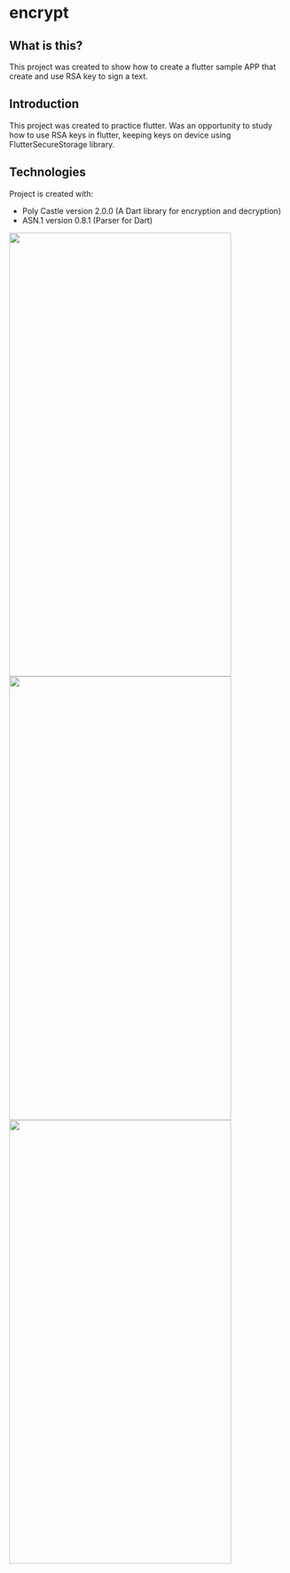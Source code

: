 # encrypt

## What is this?
This project was created to show how to create a flutter sample APP that create and use RSA key to sign a text.

## Introduction 
This project was created to practice flutter. Was an opportunity to study how to use RSA keys in flutter, keeping keys on device using FlutterSecureStorage library.

## Technologies
Project is created with:
* Poly Castle version 2.0.0 (A Dart library for encryption and decryption)
* ASN.1 version 0.8.1 (Parser for Dart)
	

<img src="https://github.com/christianosa/flutter-rsa-encrypt/blob/master/Tela%201%20-%20Chaves.png?raw=true" width="400px" height="800px">

<img src="https://github.com/christianosa/flutter-rsa-encrypt/blob/master/Tela%202%20-%20Sign%20part%201.png?raw=true" width="400px" height="800px">

<img src="https://github.com/christianosa/flutter-rsa-encrypt/blob/master/Tela%203%20-%20Sign%20part%202.png?raw=true" width="400px" height="800px">

